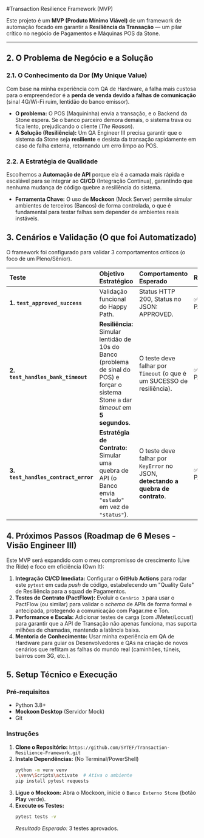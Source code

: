 #Transaction Resilience Framework (MVP)

Este projeto é um **MVP (Produto Mínimo Viável)** de um framework de automação focado em garantir a **Resiliência da Transação** — um pilar crítico no negócio de Pagamentos e Máquinas POS da Stone.

---

## 2. O Problema de Negócio e a Solução

### 2.1. O Conhecimento da Dor (My Unique Value)

Com base na minha experiência com QA de Hardware, a falha mais custosa para o empreendedor é a **perda de venda devido a falhas de comunicação** (sinal 4G/Wi-Fi ruim, lentidão do banco emissor).

* **O problema:** O POS (Maquininha) envia a transação, e o Backend da Stone espera. Se o banco parceiro demora demais, o sistema trava ou fica lento, prejudicando o cliente (*The Reason*).
* **A Solução (Resiliência):** Um QA Engineer III precisa garantir que o sistema da Stone seja **resiliente** e desista da transação rapidamente em caso de falha externa, retornando um erro limpo ao POS.

### 2.2. A Estratégia de Qualidade

Escolhemos a **Automação de API** porque ela é a camada mais rápida e escalável para se integrar ao **CI/CD** (Integração Contínua), garantindo que nenhuma mudança de código quebre a resiliência do sistema.

* **Ferramenta Chave:** O uso de **Mockoon** (Mock Server) permite simular ambientes de terceiros (Bancos) de forma controlada, o que é fundamental para testar falhas sem depender de ambientes reais instáveis.

## 3. Cenários e Validação (O que foi Automatizado)

O framework foi configurado para validar 3 comportamentos críticos (o foco de um Pleno/Sênior).

| Teste | Objetivo Estratégico | Comportamento Esperado | Resultado |
| :--- | :--- | :--- | :--- |
| **1. `test_approved_success`** | Validação funcional do Happy Path. | Status HTTP 200, Status no JSON: APPROVED. | ✅ PASSOU |
| **2. `test_handles_bank_timeout`** | **Resiliência:** Simular lentidão de 10s do Banco (problema de sinal do POS) e forçar o sistema Stone a dar *timeout* em **5 segundos**. | O teste deve falhar por `Timeout` (o que é um SUCESSO de resiliência). | ✅ PASSOU |
| **3. `test_handles_contract_error`** | **Estratégia de Contrato:** Simular uma quebra de API (o Banco envia `"estado"` em vez de `"status"`). | O teste deve falhar por `KeyError` no JSON, **detectando a quebra de contrato**. | ✅ PASSOU |

## 4. Próximos Passos (Roadmap de 6 Meses - Visão Engineer III)

Este MVP será expandido com o meu compromisso de crescimento (Live the Ride) e foco em eficiência (Own It):

1.  **Integração CI/CD Imediata:** Configurar o **GitHub Actions** para rodar este `pytest` em cada *push* de código, estabelecendo um "Quality Gate" de Resiliência para a squad de Pagamentos.
2.  **Testes de Contrato (PactFlow):** Evoluir o `Cenário 3` para usar o PactFlow (ou similar) para validar o *schema* de APIs de forma formal e antecipada, protegendo a comunicação com Pagar.me e Ton.
3.  **Performance e Escala:** Adicionar testes de carga (com JMeter/Locust) para garantir que a API de Transação não apenas funciona, mas suporta milhões de chamadas, mantendo a latência baixa.
4.  **Mentoria de Conhecimento:** Usar minha experiência em QA de Hardware para guiar os Desenvolvedores e QAs na criação de novos cenários que reflitam as falhas do mundo real (caminhões, túneis, bairros com 3G, etc.).

## 5. Setup Técnico e Execução

### Pré-requisitos
* Python 3.8+
* **Mockoon Desktop** (Servidor Mock)
* Git

### Instruções

1.  **Clone o Repositório:** `https://github.com/SYTEF/Transaction-Resilience-Framework.git`
2.  **Instale Dependências:** (No Terminal/PowerShell)
    ```bash
    python -m venv venv
    .\venv\Scripts\activate  # Ativa o ambiente
    pip install pytest requests
    ```
3.  **Ligue o Mockoon:** Abra o Mockoon, inicie o `Banco Externo Stone` (botão **Play** verde).
4.  **Execute os Testes:**
    ```bash
    pytest tests -v
    ```
    *Resultado Esperado:* 3 testes aprovados.

